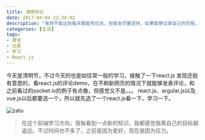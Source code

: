 ```yaml
---
title: 清明杂记
date: 2017-04-04 22:34:02
description: "虽然不能达到每天都能写日志，但我会尽量坚持，如果能够记录自己的历程，未来也能看到自己到底成长了多了"
categories: [生活]
tags:
- 漫谈
- 记录
- 学习
- React.js
---
```


今天是清明节，不过今天的也是如往常一般的学习，接触了一下react.js 发现还挺有意思的，看react.js的评论demo，在不刷新网页的情况下就能够发表评论，和之前看过的socket.io的例子有点像，但感觉又不是。。。
react.js、argular.js以及vue.js以后都要选一个，所以就先选了一个react.js看一下，学习一下。

![zatu](118166.gif)

<!--more-->
> 在这个前端学习方向，我每看到一点新的知识，我都感觉我离自己的目标越遥远。不过时间也不多了，之前是因为爱好，现在是因为压力。